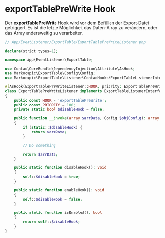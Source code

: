 # exportTablePreWrite Hook
Der **exportTablePreWrite** Hook wird vor dem Befüllen der Export-Datei getriggert.
Es ist die letzte Möglichkeit das Daten-Array zu verändern, oder das Array andersweitig zu verarbeiten.

```php
// App/EventListener/ExportTable/ExportTablePreWriteListener.php

declare(strict_types=1);

namespace App\EventListener\ExportTable;

use Contao\CoreBundle\DependencyInjection\Attribute\AsHook;
use Markocupic\ExportTable\Config\Config;
use Markocupic\ExportTable\Listener\ContaoHooks\ExportTableListenerInterface;

#[AsHook(ExportTablePreWriteListener::HOOK, priority: ExportTablePreWriteListener::PRIORITY)]
class ExportTablePreWriteListener implements ExportTableListenerInterface
{
    public const HOOK = 'exportTablePreWrite';
    public const PRIORITY = 100;
    private static bool $disableHook = false;

    public function __invoke(array $arrData, Config $objConfig): array
    {
        if (static::$disableHook) {
            return $arrData;
        }

        // Do something

        return $arrData;
    }

    public static function disableHook(): void
    {
        self::$disableHook = true;
    }

    public static function enableHook(): void
    {
        self::$disableHook = false;
    }

    public static function isEnabled(): bool
    {
        return self::$disableHook;
    }
}
```
